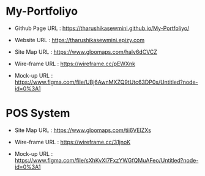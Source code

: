 # My-Portfoliyo

* Github Page URL : https://tharushikasewmini.github.io/My-Portfoliyo/

* Website URL : https://tharushikasewmini.epizy.com

* Site Map URL : https://www.gloomaps.com/halv6dCVCZ

* Wire-frame URL : https://wireframe.cc/pEWXnk

* Mock-up URL : https://www.figma.com/file/UBj6AwnMXZQ9tUtc63DP0s/Untitled?node-id=0%3A1

# POS System

* Site Map URL : https://www.gloomaps.com/tii6VElZXs

* Wire-frame URL : https://wireframe.cc/31jnoK

* Mock-up URL : https://www.figma.com/file/sXhKvXI7FxzYWGfQMuAFeo/Untitled?node-id=0%3A1
